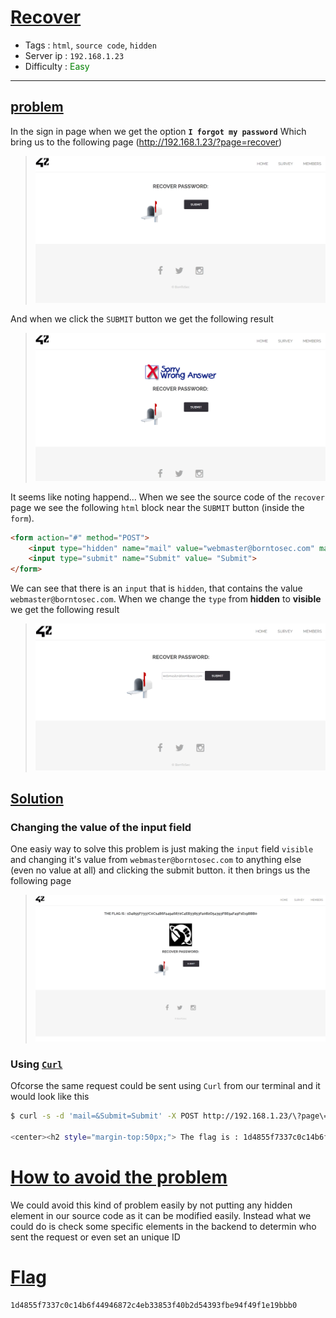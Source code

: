 # <span style="text-decoration: underline">Recover</span>

- Tags : `html`, `source code`, `hidden`
- Server ip : `192.168.1.23 `
- Difficulty : <span style="color : green">Easy</span>

___

## <span style="text-decoration: underline">problem</span>
In the sign in page when we get the option **`I forgot my password`** Which bring us to the following page (http://192.168.1.23/?page=recover)

> ![recover password index page](/.resources/images/recover_password_page_index.png)

And when we click the `SUBMIT` button we get the following result

> ![recover page submited](/.resources/images/recover_password_page_submit.png)

It seems like noting happend...
When we see the source code of the `recover` page we see the following `html` block near the `SUBMIT` button (inside the `form`).

```html
<form action="#" method="POST">
    <input type="hidden" name="mail" value="webmaster@borntosec.com" maxlength="15">
    <input type="submit" name="Submit" value= "Submit">
</form>
```

We can see that there is an `input` that is `hidden`, that contains the value `webmaster@borntosec.com`. When we change the `type` from **hidden** to **visible** we get the following result

> ![recover page visible input field](/.resources/images/recover_password_page_visible_field.png)

## <span style="text-decoration: underline">Solution</span>

### Changing the value of the input field

One easiy way to solve this problem is just making the `input` field `visible` and changing it's value from  `webmaster@borntosec.com` to anything else (even no value at all) and clicking the submit button. it then brings us the following page

> ![recover page flag](/.resources/images/recover_password_page_flag.png)

### Using [`Curl`](https://curl.se/)

Ofcorse the same request could be sent using `Curl` from our terminal and it would look like this

```bash
$ curl -s -d 'mail=&Submit=Submit' -X POST http://192.168.1.23/\?page\=recover  | grep flag

<center><h2 style="margin-top:50px;"> The flag is : 1d4855f7337c0c14b6f44946872c4eb33853f40b2d54393fbe94f49f1e19bbb0</h2><br/><img src="images/win.png" alt="" width=200px height=200px></center>
```

# <span style="text-decoration: underline">How to avoid the problem</span>

We could avoid this kind of problem easily by not putting any hidden element in our source code as it can be modified easily. Instead what we could do is check some specific elements in the backend to determin who sent the request or even set an unique ID

# <span style="text-decoration: underline">Flag</span>

```text
1d4855f7337c0c14b6f44946872c4eb33853f40b2d54393fbe94f49f1e19bbb0
```
